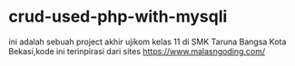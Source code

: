 # crud-used-php-with-mysqli
ini adalah sebuah project akhir ujikom kelas 11 di SMK Taruna Bangsa Kota Bekasi,kode ini terinpirasi dari sites https://www.malasngoding.com/

